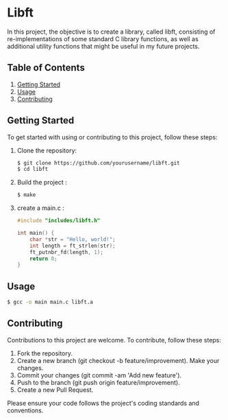 # Libft

In this project, the objective is to create a library, called libft, consisting of re-implementations of some standard C library functions, as well as additional utility functions that might be useful in my future projects.

## Table of Contents

1. [Getting Started](#getting-started)
2. [Usage](#usage)
3. [Contributing](#contributing)

## Getting Started

To get started with using or contributing to this project, follow these steps:

1. Clone the repository:

   ```bash
   $ git clone https://github.com/yourusername/libft.git
   $ cd libft
   ```
3. Build the project :
    ```bash
    $ make
    ```
4. create a main.c : 
    ```c
    #include "includes/libft.h"

    int main() {
        char *str = "Hello, world!";
        int length = ft_strlen(str);
        ft_putnbr_fd(length, 1);
        return 0;
    }
    ```
## Usage
```bash
$ gcc -o main main.c libft.a
```
## Contributing
Contributions to this project are welcome. To contribute, follow these steps:

1. Fork the repository.
2. Create a new branch (git checkout -b feature/improvement).
Make your changes.
3. Commit your changes (git commit -am 'Add new feature').
4. Push to the branch (git push origin feature/improvement).
5. Create a new Pull Request.


Please ensure your code follows the project's coding standards and conventions.
